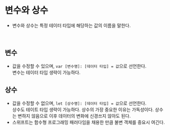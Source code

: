 # 변수와 상수
- 변수와 상수는 특정 테이터 타입에 해당하는 값의 이름을 말한다. 

<br/>

## 변수
- 값을 수정할 수 있으며, `var [변수명]: [데이터 타입] = 값`으로 선언한다. <br/>
변수는 테이터 타입 생략이 가능하다.

## 상수
- 값을 수정할 수 없으며, `let [상수명]: [데이터 타입] = 값`으로 선언한다. <br/>
상수도 테이트 타입 생략이 가능하다. 상수의 가장 중요한 이유는 가독성이다. 상수는 변하지 않음으로 이후 데이터의 변화에 신경쓰지 않아도 된다.
- 스위프트는 함수형 프로그래밍 패러다임을 채용한 만큼 불변 객체를 중요시 여긴다.
